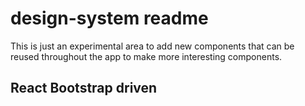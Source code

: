 # design-system readme

This is just an experimental area to add new components that can be reused throughout the app to make more interesting components.

## React Bootstrap driven

